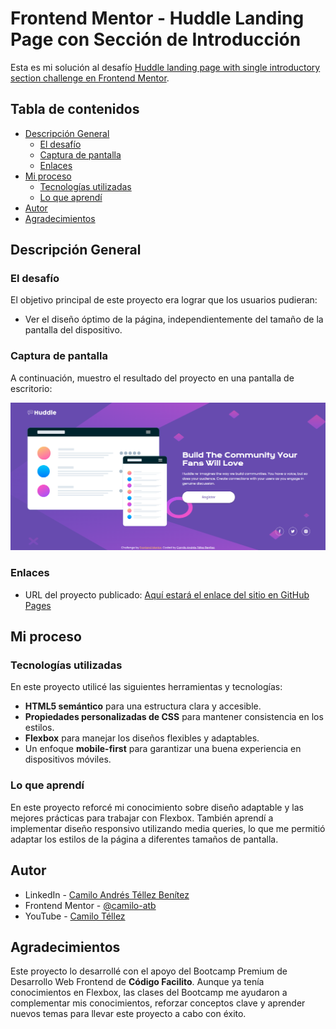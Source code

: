 # Frontend Mentor - Huddle Landing Page con Sección de Introducción

Esta es mi solución al desafío [Huddle landing page with single introductory section challenge en Frontend Mentor](https://www.frontendmentor.io/challenges/huddle-landing-page-with-a-single-introductory-section-B_2Wvxgi0).

## Tabla de contenidos

- [Descripción General](#descripción-general)
  - [El desafío](#el-desafío)
  - [Captura de pantalla](#captura-de-pantalla)
  - [Enlaces](#enlaces)
- [Mi proceso](#mi-proceso)
  - [Tecnologías utilizadas](#tecnologías-utilizadas)
  - [Lo que aprendí](#lo-que-aprendí)
- [Autor](#autor)
- [Agradecimientos](#agradecimientos)

## Descripción General

### El desafío

El objetivo principal de este proyecto era lograr que los usuarios pudieran:

- Ver el diseño óptimo de la página, independientemente del tamaño de la pantalla del dispositivo.

### Captura de pantalla

A continuación, muestro el resultado del proyecto en una pantalla de escritorio:

![Resultado](images/resultado.png) 

### Enlaces

- URL del proyecto publicado: [Aquí estará el enlace del sitio en GitHub Pages](https://camilo-atb.github.io/huddle-landing-page/)

## Mi proceso

### Tecnologías utilizadas

En este proyecto utilicé las siguientes herramientas y tecnologías:

- **HTML5 semántico** para una estructura clara y accesible.
- **Propiedades personalizadas de CSS** para mantener consistencia en los estilos.
- **Flexbox** para manejar los diseños flexibles y adaptables.
- Un enfoque **mobile-first** para garantizar una buena experiencia en dispositivos móviles.

### Lo que aprendí

En este proyecto reforcé mi conocimiento sobre diseño adaptable y las mejores prácticas para trabajar con Flexbox. También aprendí a implementar diseño responsivo utilizando media queries, lo que me permitió adaptar los estilos de la página a diferentes tamaños de pantalla.

## Autor

- LinkedIn - [Camilo Andrés Téllez Benítez](http://www.linkedin.com/in/camilo-téllez)
- Frontend Mentor - [@camilo-atb](https://www.frontendmentor.io/profile/camilo-atb)
- YouTube - [Camilo Téllez](https://www.youtube.com/@camilotellez887)

## Agradecimientos

Este proyecto lo desarrollé con el apoyo del Bootcamp Premium de Desarrollo Web Frontend de **Código Facilito**. Aunque ya tenía conocimientos en Flexbox, las clases del Bootcamp me ayudaron a complementar mis conocimientos, reforzar conceptos clave y aprender nuevos temas para llevar este proyecto a cabo con éxito.
